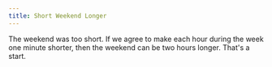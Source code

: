 ```yaml
---
title: Short Weekend Longer
---
```

The weekend was too short. If we agree to make each hour during the week one minute shorter, then the weekend can be two hours longer. That's a start.
